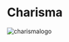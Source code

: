 # Charisma
![charismalogo](https://user-images.githubusercontent.com/14318068/30941130-dbb51fe8-a398-11e7-9e19-24df10f01fa7.png)
